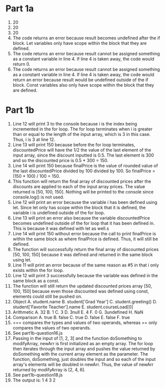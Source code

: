 # Part 1a
1. 20
2. 20
3. 20
4. The code returns an error because result becomes undefined after the if block. Let variables only have scope within the block that they are defined.
5. The code returns an error because result cannot be assigned something as a constant variable in line 4. If line 4 is taken away, the code would return 0.
6. The code returns an error because result cannot be assigned something as a constant variable in line 4. If line 4 is taken away, the code would return an error because result would be undefined outside of the if block. Const variables also only have scope within the block that they are defined.

# Part 1b
1. Line 12 will print 3 to the console because i is the index being incremented in the for loop. The for loop terminates when i is greater than or equal to the length of the input array, which is 3 in this case. Thus, i is 3 at line 12.
2. Line 13 will print 150 because before the for loop terminates, discountedPrice will have the 1/2 the value of the last element of the input array, since the discount inputted is 0.5. The last element is 300 and so the discounted price is 0.5 * 300 = 150.
3. Line 14 will print 150 because finalPrice is the value of rounded value of the last discountedPrice divided by 100 divided by 100. So finalPrice = (150 * 100) / 100 = 150.
4. This function will return the final array of discounted prices after the discounts are applied to each of the input array prices. The value returned is [50, 100, 150]. Nothing will be printed to the console since console.log() is not used.
5. Line 12 will print an error because the variable i has been defined using let. Since let only has scope within the block that it is defined, the variable i is undefined outside of the for loop.
6. Line 13 will print an error also because the variable discountedPrice becomes undefined outside of the for loop that it has been defined in. This is because it was defined with let as well.s
7. Line 14 will print 150 without error because the call to print finalPrice is within the same block as where finalPrice is defined. Thus, it will still be defined.
8. The function will successfully return the final array of discounted prices [50, 100, 150] because it was defined and returned in the same block using let.
9. Line 11 will print an error because of the same reason as #5 in that i only exists within the for loop.
10. Line 12 will print 3 successfully because the variable was defined in the same block as a const.
11. The function will still return the updated discounted prices array [50, 100, 150] because even those discounted was defined using const, elements could still be pushed on.
12. Object
    A. student.name
    B. student['Grad Year']
    C. student.greeting()
    D. student['Favorite Teacher'].name
    E. student.courseLoad[0]
13. Arithmetic
    A. 32
    B. 1
    C. 3
    D. 3null
    E. 4
    F. 0
    G. 3undefined
    H. NaN
14. Comparison
    A. true
    B. false
    C. true
    D. false
    E. false
    F. true
15. === compares the types and values of two operands, whereas == only compares the values of two operands.
16. See part1b-question16.js
17. Passing in the input of [1, 2, 3] and the function doSomething to modifyArray, newArr is first initialized as an empty array. The for loop then iterates through the input array and pushes the value returned by doSomething with the current array element as the parameter. The function, doSomething, just doubles the input and so each of the input array's elements will be doubled in newArr. Thus, the value of newArr returned by modifyArray is [2, 4, 6].
18. See part1b-question18.js
19. The output is:
    1
    4
    3
    2